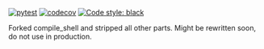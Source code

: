[![pytest](https://github.com/nth10sd/ocs/actions/workflows/pytest.yml/badge.svg)](https://github.com/nth10sd/ocs/actions/workflows/pytest.yml)
[![codecov](https://codecov.io/gh/nth10sd/ocs/branch/main/graph/badge.svg?token=CAAXAQ62A6)](https://codecov.io/gh/nth10sd/ocs)
[![Code style: black](https://img.shields.io/badge/code%20style-black-000000.svg)](https://github.com/psf/black)

Forked compile_shell and stripped all other parts. Might be rewritten soon, do not use in production.
